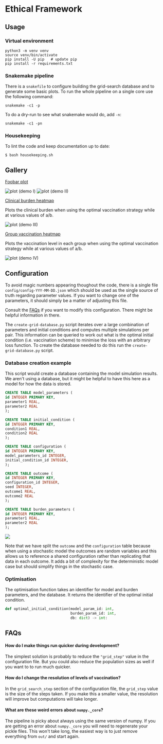 # Ethical Framework

## Usage

### Virtual environment

```
python3 -m venv venv
source venv/bin/activate
pip install -U pip   # update pip
pip install -r requirements.txt
```

### Snakemake pipeline

There is a `snakefile` to configure building the grid-search database
and to generate some basic plots. To run the whole pipeline on a
single core use the following command:

```
snakemake -c1 -p
```

To do a dry-run to see what snakemake would do, add `-n`:

```
snakemake -c1 -pn
```

### Housekeeping

To lint the code and keep documentation up to date:

```
$ bash housekeeping.sh
```

## Gallery

[Foobar plot](./plot-glamorous-trajectories-and-loss-surfaces.py)

![plot (demo I)](./out/2024-10-14_manuscript/glamorous-trajectories.png)
![plot (demo II)](./out/2024-10-14_manuscript/glamorous-loss_surfaces.png)

[Clinical burden heatmap](./plot-ab-heatmaps-clinical-burden-at-optimal.py)

Plots the clinical burden when using the optimal vaccination strategy
while at various values of a/b.

![plot (demo III)](./out/2024-10-14_manuscript/ab-heatmap-clinical-burden.png)

[Group vaccination heatmap](./plot-ab-heatmaps-group-vaccination.py)

Plots the vaccination level in each group when using the optimal
vaccination strategy while at various values of a/b.

![plot (demo IV)](./out/2024-10-14_manuscript/ab-heatmap-group-vaccination.png)

## Configuration

To avoid magic numbers appearing thoughout the code, there is a single
file `config/config-YYY-MM-DD.json` which should be used as the single
source of truth regarding parameter values. If you want to change one
of the parameters, it should simply be a matter of adjusting this
file.

Consult the [FAQs](#faqs) if you want to modify this configuration.
There might be helpful information in there.

The `create-grid-database.py` script iterates over a large combination
of parameters and initial conditions and computes multiple simulations
per pair. This information can be queried to work out what is the
optimal initial condition (i.e. vaccination scheme) to minimise the
loss with an arbitrary loss function. To create the database needed to
do this run the `create-grid-database.py` script.

### Database creation example

This script would create a database containing the model simulation
results. We aren't using a database, but it might be helpful to have
this here as a model for how the data is stored.

```sql
CREATE TABLE model_parameters (
id INTEGER PRIMARY KEY,
parameter1 REAL,
parameter2 REAL
);

CREATE TABLE initial_condition (
id INTEGER PRIMARY KEY,
condition1 REAL,
condition2 REAL
);

CREATE TABLE configuration (
id INTEGER PRIMARY KEY,
model_parameters_id INTEGER,
initial_condition_id INTEGER,
);

CREATE TABLE outcome (
id INTEGER PRIMARY KEY,
configuration_id INTEGER,
seed INTEGER,
outcome1 REAL,
outcome2 REAL
);

CREATE TABLE burden_parameters (
id INTEGER PRIMARY KEY,
parameter1 REAL,
parameter2 REAL
);
```

![](database-schema.png)

Note that we have split the `outcome` and the `configuration` table
because when using a stochastic model the outcomes are random
variables and this allows us to reference a shared configuration
rather than replicating that data in each outcome. It adds a bit of
complexity for the deterministic model case but should simplify things
in the stochastic case.

### Optimisation

The optimisation function takes an identifier for model and burden
parameters, and the database. It returns the identifier of the optimal
initial condition.

```python
def optimal_initial_condition(model_param_id: int,
                              burden_param_id: int,
                              db: dict) -> int:
```

## FAQs

#### How do I make things run quicker during development?

The simplest solution is probably to reduce the `"grid_step"` value in
the configuration file. But you could also reduce the population sizes
as well if you want to to run much quicker.

#### How do I change the resolution of levels of vaccination?

In the `grid_search_step` section of the configuration file, the
`grid_step` value is the size of the steps taken. If you make this a
smaller value, the resolution will improve but computations will take
longer.

#### What are these weird errors about `numpy._core`?

The pipeline is picky about always using the same version of numpy. If
you are getting an error about `numpy._core` you will need to
regenerate your pickle files. This won't take long, the easiest way is
to just remove everything from `out/` and start again.
